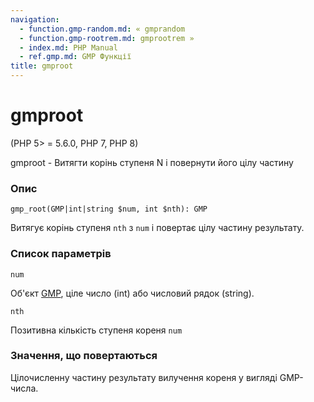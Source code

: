 ```yaml
---
navigation:
  - function.gmp-random.md: « gmprandom
  - function.gmp-rootrem.md: gmprootrem »
  - index.md: PHP Manual
  - ref.gmp.md: GMP Функції
title: gmproot
---
```

# gmproot

(PHP 5> = 5.6.0, PHP 7, PHP 8)

gmproot - Витягти корінь ступеня N і повернути його цілу частину

### Опис

```methodsynopsis
gmp_root(GMP|int|string $num, int $nth): GMP
```

Витягує корінь ступеня `nth` з `num` і повертає цілу частину результату.

### Список параметрів

`num`

Об'єкт [GMP](class.gmp.md), ціле число (int) або числовий рядок (string).

`nth`

Позитивна кількість ступеня кореня `num`

### Значення, що повертаються

Цілочисленну частину результату вилучення кореня у вигляді GMP-числа.
